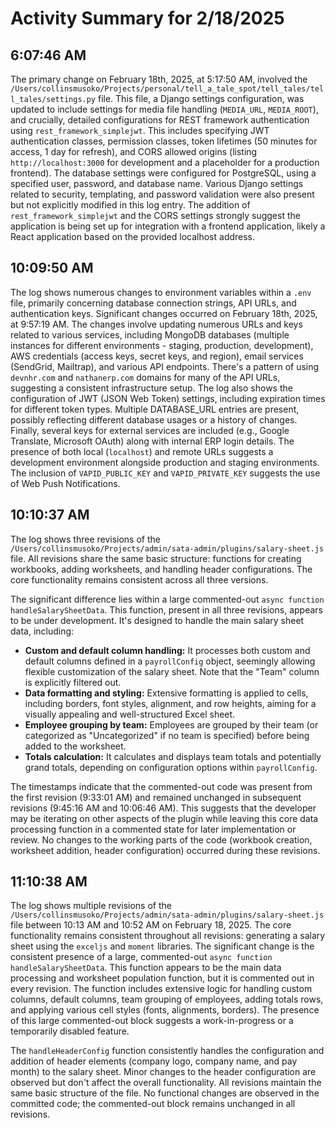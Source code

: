 # Activity Summary for 2/18/2025

## 6:07:46 AM
The primary change on February 18th, 2025, at 5:17:50 AM, involved the `/Users/collinsmusoko/Projects/personal/tell_a_tale_spot/tell_tales/tell_tales/settings.py` file.  This file, a Django settings configuration, was updated to include settings for media file handling (`MEDIA_URL`, `MEDIA_ROOT`),  and crucially, detailed configurations for REST framework authentication using `rest_framework_simplejwt`. This includes specifying JWT authentication classes, permission classes, token lifetimes (50 minutes for access, 1 day for refresh), and  CORS allowed origins (listing `http://localhost:3000` for development and a placeholder for a production frontend).  The database settings were configured for PostgreSQL, using a specified user, password, and database name.  Various Django settings related to security, templating, and password validation were also present but not explicitly modified in this log entry. The addition of `rest_framework_simplejwt` and the CORS settings strongly suggest the application is being set up for integration with a frontend application, likely a React application based on the provided localhost address.


## 10:09:50 AM
The log shows numerous changes to environment variables within a `.env` file, primarily concerning database connection strings, API URLs, and authentication keys.  Significant changes occurred on February 18th, 2025, at 9:57:19 AM.  The changes involve updating numerous URLs and keys related to various services, including MongoDB databases (multiple instances for different environments - staging, production, development), AWS credentials (access keys, secret keys, and region), email services (SendGrid, Mailtrap), and various API endpoints.  There's a pattern of using `devnhr.com` and `nathanerp.com` domains for many of the API URLs, suggesting a consistent infrastructure setup.  The log also shows the configuration of JWT (JSON Web Token) settings, including expiration times for different token types.  Multiple DATABASE_URL entries are present, possibly reflecting different database usages or a history of changes.  Finally, several keys for external services are included (e.g., Google Translate, Microsoft OAuth) along with internal ERP login details.  The presence of both local (`localhost`) and remote URLs suggests a development environment alongside production and staging environments. The inclusion of `VAPID_PUBLIC_KEY` and `VAPID_PRIVATE_KEY` suggests the use of Web Push Notifications.


## 10:10:37 AM
The log shows three revisions of the `/Users/collinsmusoko/Projects/admin/sata-admin/plugins/salary-sheet.js` file.  All revisions share the same basic structure: functions for creating workbooks, adding worksheets, and handling header configurations.  The core functionality remains consistent across all three versions.

The significant difference lies within a large commented-out `async function handleSalarySheetData`. This function, present in all three revisions, appears to be under development. It's designed to handle the main salary sheet data, including:

* **Custom and default column handling:**  It processes both custom and default columns defined in a `payrollConfig` object, seemingly allowing flexible customization of the salary sheet. Note that the "Team" column is explicitly filtered out.
* **Data formatting and styling:** Extensive formatting is applied to cells, including borders, font styles, alignment, and row heights, aiming for a visually appealing and well-structured Excel sheet.
* **Employee grouping by team:** Employees are grouped by their team (or categorized as "Uncategorized" if no team is specified) before being added to the worksheet.
* **Totals calculation:**  It calculates and displays team totals and potentially grand totals, depending on configuration options within `payrollConfig`.

The timestamps indicate that the commented-out code was present from the first revision (9:33:01 AM) and remained unchanged in subsequent revisions (9:45:16 AM and 10:06:46 AM).  This suggests that the developer may be iterating on other aspects of the plugin while leaving this core data processing function in a commented state for later implementation or review.  No changes to the working parts of the code (workbook creation, worksheet addition, header configuration) occurred during these revisions.


## 11:10:38 AM
The log shows multiple revisions of the `/Users/collinsmusoko/Projects/admin/sata-admin/plugins/salary-sheet.js` file between 10:13 AM and 10:52 AM on February 18, 2025.  The core functionality remains consistent throughout all revisions:  generating a salary sheet using the `exceljs` and `moment` libraries.  The significant change is the consistent presence of a large, commented-out `async function handleSalarySheetData`. This function appears to be the main data processing and worksheet population function, but it is commented out in every revision.  The function includes extensive logic for handling custom columns, default columns, team grouping of employees, adding totals rows, and applying various cell styles (fonts, alignments, borders). The presence of this large commented-out block suggests a work-in-progress or a temporarily disabled feature.

The `handleHeaderConfig` function consistently handles the configuration and addition of header elements (company logo, company name, and pay month) to the salary sheet.  Minor changes to the header configuration are observed but don't affect the overall functionality.  All revisions maintain the same basic structure of the file.  No functional changes are observed in the committed code; the commented-out block remains unchanged in all revisions.
